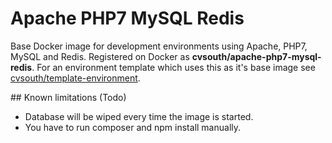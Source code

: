 # Apache PHP7 MySQL Redis
<p>Base Docker image for development environments using Apache, PHP7, MySQL and Redis. Registered on Docker as <strong>cvsouth/apache-php7-mysql-redis</strong>. For an environment template which uses this as it's base image see <a href="https://github.com/cvsouth/template-environment">cvsouth/template-environment</a>.</p>
## Known limitations (Todo)
<ul>
  <li>Database will be wiped every time the image is started.</li>
  <li>You have to run composer and npm install manually.</li>
</ul>
